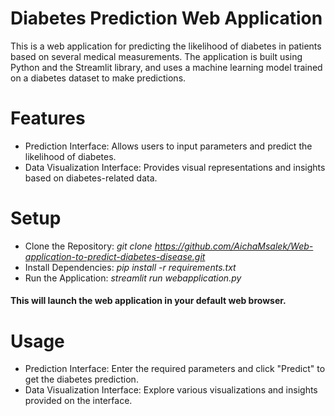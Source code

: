 # Diabetes Prediction Web Application
This is a web application for predicting the likelihood of diabetes in patients based on several medical measurements. The application is built using Python and the Streamlit library, and uses a machine learning model trained on a diabetes dataset to make predictions.

# Features
- Prediction Interface: Allows users to input parameters and predict the likelihood of diabetes.
- Data Visualization Interface: Provides visual representations and insights based on diabetes-related data.

# Setup
- Clone the Repository: *git clone https://github.com/AichaMsalek/Web-application-to-predict-diabetes-disease.git*
- Install Dependencies: *pip install -r requirements.txt*
- Run the Application: *streamlit run webapplication.py*
#### This will launch the web application in your default web browser.

# Usage
- Prediction Interface: Enter the required parameters and click "Predict" to get the diabetes prediction.
- Data Visualization Interface: Explore various visualizations and insights provided on the interface.






